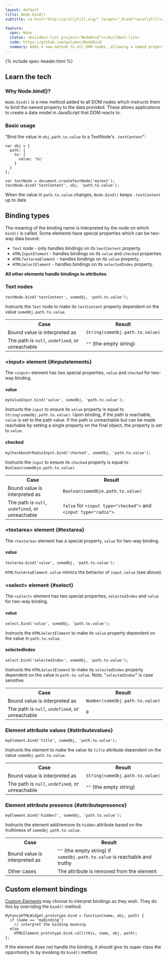 ```yaml
---
layout: default
title: Node.bind()
subtitle: <a href="http://prollyfill.org/" target="_blank">prollyfill</a>

feature:
  spec: None
  status: <buildbot-list project="NodeBind"></buildbot-list>
  code: https://github.com/polymer/NodeBind
  summary: Adds a new method to all DOM nodes, allowing a named property of the node to be bound to data.
---
```


{% include spec-header.html %}

## Learn the tech

### Why Node.bind()?

`Node.bind()` is a new method added to all DOM nodes which instructs them to bind the named
property to the data provided. These allows applications to create a data model
in JavaScript that DOM reacts to.

### Basic usage

"Bind the value in `obj.path.to.value` to a TextNode's `.textContent`":

    var obj = {
      path: {
        to: {
          value: 'hi'
        }
      }
    };

    var textNode = document.createTextNode('mytext');
    textNode.bind('textContent', obj, 'path.to.value');

When the value in `path.to.value` changes, `Node.bind()` keeps `.textContent` up to date.

## Binding types

The meaning of the binding name is interpreted by the node on which `bind()` is called.
Some elements have special properties which can be two-way data bound:

- `Text` node - only handles bindings on its `textContent` property. 
- `HTMLInputElement` - handles bindings on its `value` and `checked` properties.
- `HTMLTextareaElement` - handles bindings on its `value` property.
- `HTMLSelectElement` - handles bindings on its `selectedIndex` property.

**All other elements handle bindings to attributes**.

### Text nodes

    textNode.bind('textContent', someObj, 'path.to.value');

Instructs the `Text` node to make its `textContent` property dependent on the
value `someObj.path.to.value`.

<table class="table">
  <tr>
    <th>Case</th><th>Result</th>
  </tr>
  <tr>
    <td>Bound value is interpreted as</td>
    <td><code>String(someObj.path.to.value)</code></td>
  </tr>
  <tr>
    <td>The path is <code>null</code>, <code>undefined</code>, or unreachable</td>
    <td><code>""</code> (the empty string)</td>
  </tr>
</table>

### &lt;input> element {#inputelements}

The `<input>` element has two special properties, `value` and `checked` for two-way binding.

#### value

    myValueInput.bind('value', someObj, 'path.to.value');

Instructs the `input` to ensure its `value` property is equal to `String(someObj.path.to.value)`. Upon binding, if the path is reachable, `value` is set to the path value. If the path is unreachable but can be made reachable by setting a single property on the final object, the property is set to `value`.

#### checked

    myCheckboxOrRadioInput.bind('checked', someObj, 'path.to.value');

Instructs the `input` to ensure its `checked` property is equal to `Boolean(someObje.path.to.value)`.

<table class="table">
  <tr>
    <th>Case</th><th>Result</th>
  </tr>
  <tr>
    <td>Bound value is interpreted as</td>
    <td><code>Boolean(someObje.path.to.value)</code></td>
  </tr>
  <tr>
    <td>The path is <code>null</code>, <code>undefined</code>, or unreachable</td>
    <td><code>false</code> for <code>&lt;input type="checked"></code> and <code>&lt;input type="radio"></code>.</td>
  </tr>
</table>

### &lt;textarea> element {#textarea}

The `<textarea>` element has a special property, `value` for two-way binding.

#### value

    textarea.bind('value', someObj, 'path.to.value');

`HTMLTextAreaElement.value` mimics the behavior of `input.value` (see above).

### &lt;select> element {#select}

The `<select>` element has two special properties, `selectedIndex` and `value` for two-way binding.

#### value

    select.bind('value', someObj, 'path.to.value');

Instructs the `HTMLSelectElement` to make its `value` property dependent on the
value in `path.to.value`.

#### selectedIndex

    select.bind('selectedIndex', someObj, 'path.to.value');

Instructs the `HTMLSelectElement` to make its `selectedIndex` property dependent on the
value in `path.to.value`. Note, "`selectedIndex`" is case sensitive.

<table class="table">
  <tr>
    <th>Case</th><th>Result</th>
  </tr>
  <tr>
    <td>Bound value is interpreted as</td>
    <td><code>Number(someObj.path.to.value)</code></td>
  </tr>
  <tr>
    <td>The path is <code>null</code>, <code>undefined</code>, or unreachable</td>
    <td><code>0</code></td>
  </tr>
</table>

### Element attribute values {#attributevalues}

    myElement.bind('title', someObj, 'path.to.value');

Instructs the element to make the value its `title` attribute dependent on the value `someObj.path.to.value`.

<table class="table">
  <tr>
    <th>Case</th><th>Result</th>
  </tr>
  <tr>
    <td>Bound value is interpreted as</td>
    <td><code>String(someObj.path.to.value)</code></td>
  </tr>
  <tr>
    <td>The path is <code>null</code>, <code>undefined</code>, or unreachable</td>
    <td><code>""</code> (the empty string)</td>
  </tr>
</table>

### Element attribute presence {#attributepresence}

    myElement.bind('hidden?', someObj, 'path.to.value');

Instructs the element add/remove its `hidden` attribute based on the truthiness of  `someObj.path.to.value`.

<table class="table">
  <tr>
    <th>Case</th><th>Result</th>
  </tr>
  <tr>
    <td>Bound value is interpreted as</td>
    <td><code>""</code> (the empty string) if <code>someObj.path.to.value</code> is reachable and truthy</td>
  </tr>
  <tr>
    <td>Other cases</td>
    <td>The attribute is removed from the element</td>
  </tr>
</table>

## Custom element bindings

[Custom Elements](/platform/custom-elements.html) may choose to interpret bindings
as they wish. They do this by overriding the `bind()` method.

    MyFancyHTMLWidget.prototype.bind = function(name, obj, path) {
      if (name == 'myBinding')
        // interpret the binding meaning
      else
        HTMLElement.prototype.bind.call(this, name, obj, path);
    };

If the element does not handle the binding, it should give its super class the
opportunity to by invoking its `bind()` method.

